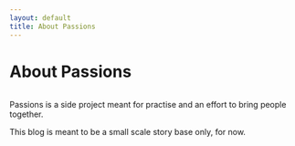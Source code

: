 ```yaml
---
layout: default
title: About Passions
---
```


<div class="post">
<h1 class="pageTitle">About Passions</h1>
<img src="{{ '/assets/img/touring.jpg' | prepend: site.baseurl }}" alt="">
<p class="intro">Passions is a side project meant for practise and an effort to bring people together.</p>
<p>This blog is meant to be a small scale story base only, for now.</p>
<!--<h2>Features</h2>
<ul>
<li>Built with SASS + GULP + BROWSERSYNC + AUTOPREFIXER</li>
<li>SVG Social Icons from <a href="http://customizr.net/icons/">Customizr</a></li>
<li><a href="http://responsive-nav.com/">Responsive Nav Menu</a></li>
<li><a href="https://github.com/snaptortoise/jekyll-rss-feeds">XML Feed for RSS Readers</a></li>
<li>Contact Form via <a href="http://formspree.io/">Formspree</a></li>
<li>5 Post Loop with excerpt on Home Page</li>
<li>Previous / Next Post Navigation</li>
<li>Estimated Reading Time for posts</li>
<li><a href="https://github.com/adobe-webplatform/dropcap.js">Drop Cap</a> on posts</li>
<li><a href="http://typecast.com/blog/a-more-modern-scale-for-web-typography">A Better Type Scale</a></li>
</ul>
</div>-->
